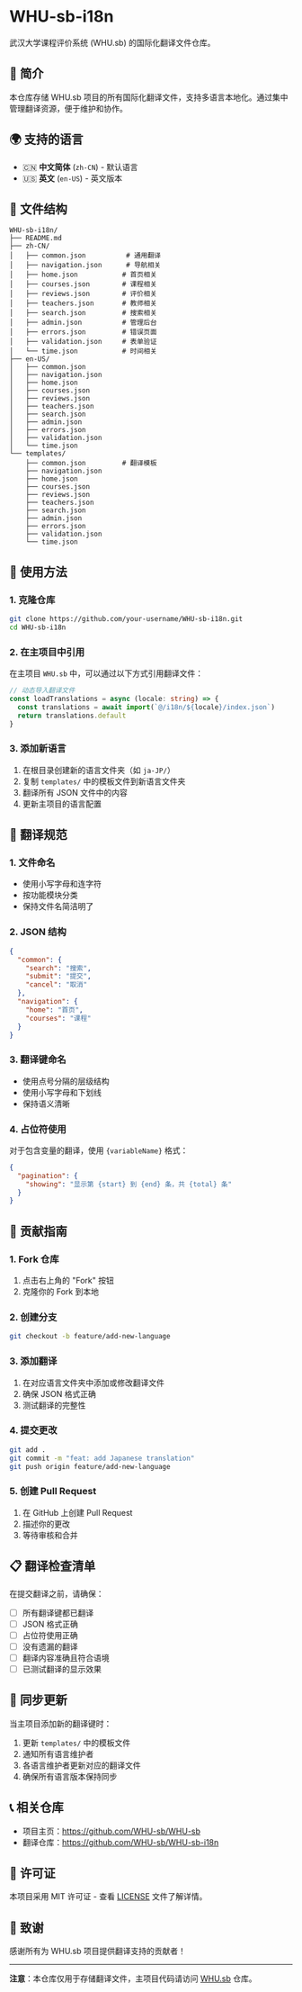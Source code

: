 # WHU-sb-i18n

武汉大学课程评价系统 (WHU.sb) 的国际化翻译文件仓库。

## 📖 简介

本仓库存储 WHU.sb 项目的所有国际化翻译文件，支持多语言本地化。通过集中管理翻译资源，便于维护和协作。

## 🌍 支持的语言

- 🇨🇳 **中文简体** (`zh-CN`) - 默认语言
- 🇺🇸 **英文** (`en-US`) - 英文版本

## 📁 文件结构

```
WHU-sb-i18n/
├── README.md
├── zh-CN/
│   ├── common.json          # 通用翻译
│   ├── navigation.json      # 导航相关
│   ├── home.json           # 首页相关
│   ├── courses.json        # 课程相关
│   ├── reviews.json        # 评价相关
│   ├── teachers.json       # 教师相关
│   ├── search.json         # 搜索相关
│   ├── admin.json          # 管理后台
│   ├── errors.json         # 错误页面
│   ├── validation.json     # 表单验证
│   └── time.json           # 时间相关
├── en-US/
│   ├── common.json
│   ├── navigation.json
│   ├── home.json
│   ├── courses.json
│   ├── reviews.json
│   ├── teachers.json
│   ├── search.json
│   ├── admin.json
│   ├── errors.json
│   ├── validation.json
│   └── time.json
└── templates/
    ├── common.json         # 翻译模板
    ├── navigation.json
    ├── home.json
    ├── courses.json
    ├── reviews.json
    ├── teachers.json
    ├── search.json
    ├── admin.json
    ├── errors.json
    ├── validation.json
    └── time.json
```

## 🔧 使用方法

### 1. 克隆仓库

```bash
git clone https://github.com/your-username/WHU-sb-i18n.git
cd WHU-sb-i18n
```

### 2. 在主项目中引用

在主项目 `WHU.sb` 中，可以通过以下方式引用翻译文件：

```typescript
// 动态导入翻译文件
const loadTranslations = async (locale: string) => {
  const translations = await import(`@/i18n/${locale}/index.json`)
  return translations.default
}
```

### 3. 添加新语言

1. 在根目录创建新的语言文件夹（如 `ja-JP/`）
2. 复制 `templates/` 中的模板文件到新语言文件夹
3. 翻译所有 JSON 文件中的内容
4. 更新主项目的语言配置

## 📝 翻译规范

### 1. 文件命名

- 使用小写字母和连字符
- 按功能模块分类
- 保持文件名简洁明了

### 2. JSON 结构

```json
{
  "common": {
    "search": "搜索",
    "submit": "提交",
    "cancel": "取消"
  },
  "navigation": {
    "home": "首页",
    "courses": "课程"
  }
}
```

### 3. 翻译键命名

- 使用点号分隔的层级结构
- 使用小写字母和下划线
- 保持语义清晰

### 4. 占位符使用

对于包含变量的翻译，使用 `{variableName}` 格式：

```json
{
  "pagination": {
    "showing": "显示第 {start} 到 {end} 条，共 {total} 条"
  }
}
```

## 🤝 贡献指南

### 1. Fork 仓库

1. 点击右上角的 "Fork" 按钮
2. 克隆你的 Fork 到本地

### 2. 创建分支

```bash
git checkout -b feature/add-new-language
```

### 3. 添加翻译

1. 在对应语言文件夹中添加或修改翻译文件
2. 确保 JSON 格式正确
3. 测试翻译的完整性

### 4. 提交更改

```bash
git add .
git commit -m "feat: add Japanese translation"
git push origin feature/add-new-language
```

### 5. 创建 Pull Request

1. 在 GitHub 上创建 Pull Request
2. 描述你的更改
3. 等待审核和合并

## 📋 翻译检查清单

在提交翻译之前，请确保：

- [ ] 所有翻译键都已翻译
- [ ] JSON 格式正确
- [ ] 占位符使用正确
- [ ] 没有遗漏的翻译
- [ ] 翻译内容准确且符合语境
- [ ] 已测试翻译的显示效果

## 🔄 同步更新

当主项目添加新的翻译键时：

1. 更新 `templates/` 中的模板文件
2. 通知所有语言维护者
3. 各语言维护者更新对应的翻译文件
4. 确保所有语言版本保持同步

## 📞 相关仓库

- 项目主页：https://github.com/WHU-sb/WHU-sb
- 翻译仓库：https://github.com/WHU-sb/WHU-sb-i18n

## 📄 许可证

本项目采用 MIT 许可证 - 查看 [LICENSE](LICENSE) 文件了解详情。

## 🙏 致谢

感谢所有为 WHU.sb 项目提供翻译支持的贡献者！

---

**注意**：本仓库仅用于存储翻译文件，主项目代码请访问 [WHU.sb](https://github.com/your-username/WHU.sb) 仓库。